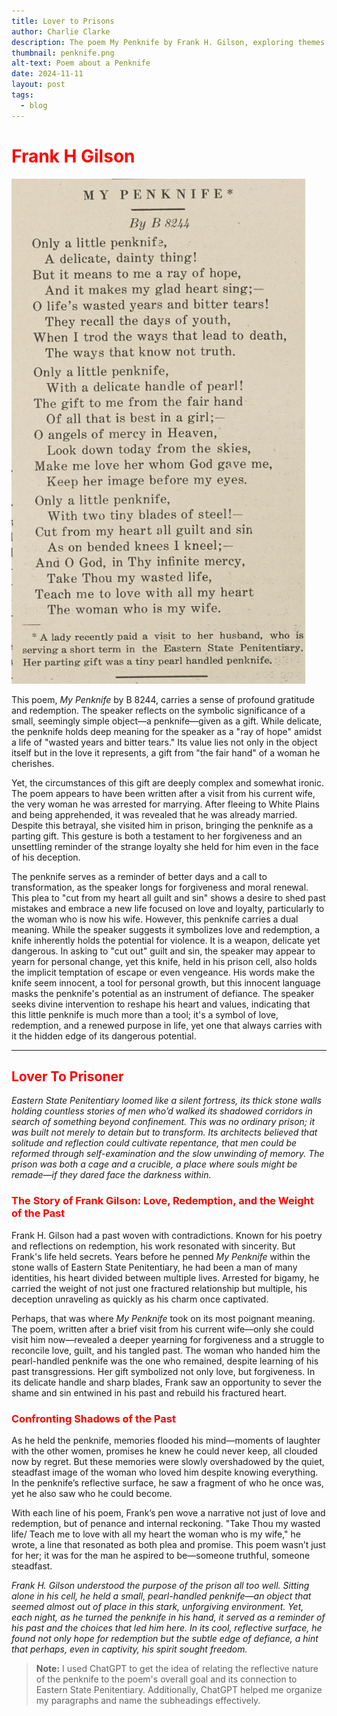 ```yaml
---
title: Lover to Prisons
author: Charlie Clarke
description: The poem My Penknife by Frank H. Gilson, exploring themes of redemption, love, and the complex symbolism of a penknife gifted to an imprisoned man by his wife despite his criminal past.
thumbnail: penknife.png
alt-text: Poem about a Penknife
date: 2024-11-11
layout: post
tags:
  - blog
---
```


# <span style="color: red;">Frank H Gilson</span>

![Image](/assets/img/image1.png)

This poem, *My Penknife* by B 8244, carries a sense of profound gratitude and redemption. The speaker reflects on the symbolic significance of a small, seemingly simple object—a penknife—given as a gift. While delicate, the penknife holds deep meaning for the speaker as a "ray of hope" amidst a life of "wasted years and bitter tears." Its value lies not only in the object itself but in the love it represents, a gift from "the fair hand" of a woman he cherishes.

Yet, the circumstances of this gift are deeply complex and somewhat ironic. The poem appears to have been written after a visit from his current wife, the very woman he was arrested for marrying. After fleeing to White Plains and being apprehended, it was revealed that he was already married. Despite this betrayal, she visited him in prison, bringing the penknife as a parting gift. This gesture is both a testament to her forgiveness and an unsettling reminder of the strange loyalty she held for him even in the face of his deception.

The penknife serves as a reminder of better days and a call to transformation, as the speaker longs for forgiveness and moral renewal. This plea to "cut from my heart all guilt and sin" shows a desire to shed past mistakes and embrace a new life focused on love and loyalty, particularly to the woman who is now his wife. However, this penknife carries a dual meaning. While the speaker suggests it symbolizes love and redemption, a knife inherently holds the potential for violence. It is a weapon, delicate yet dangerous. In asking to "cut out" guilt and sin, the speaker may appear to yearn for personal change, yet this knife, held in his prison cell, also holds the implicit temptation of escape or even vengeance. His words make the knife seem innocent, a tool for personal growth, but this innocent language masks the penknife's potential as an instrument of defiance. The speaker seeks divine intervention to reshape his heart and values, indicating that this little penknife is much more than a tool; it's a symbol of love, redemption, and a renewed purpose in life, yet one that always carries with it the hidden edge of its dangerous potential.

---

## <span style="color: red;">Lover To Prisoner</span>

*Eastern State Penitentiary loomed like a silent fortress, its thick stone walls holding countless stories of men who’d walked its shadowed corridors in search of something beyond confinement. This was no ordinary prison; it was built not merely to detain but to transform. Its architects believed that solitude and reflection could cultivate repentance, that men could be reformed through self-examination and the slow unwinding of memory. The prison was both a cage and a crucible, a place where souls might be remade—if they dared face the darkness within.*

### <span style="color: red;">The Story of Frank Gilson: Love, Redemption, and the Weight of the Past</span>

Frank H. Gilson had a past woven with contradictions. Known for his poetry and reflections on redemption, his work resonated with sincerity. But Frank's life held secrets. Years before he penned *My Penknife* within the stone walls of Eastern State Penitentiary, he had been a man of many identities, his heart divided between multiple lives. Arrested for bigamy, he carried the weight of not just one fractured relationship but multiple, his deception unraveling as quickly as his charm once captivated.

Perhaps, that was where *My Penknife* took on its most poignant meaning. The poem, written after a brief visit from his current wife—only she could visit him now—revealed a deeper yearning for forgiveness and a struggle to reconcile love, guilt, and his tangled past. The woman who handed him the pearl-handled penknife was the one who remained, despite learning of his past transgressions. Her gift symbolized not only love, but forgiveness. In its delicate handle and sharp blades, Frank saw an opportunity to sever the shame and sin entwined in his past and rebuild his fractured heart.

### <span style="color: red;">Confronting Shadows of the Past</span>

As he held the penknife, memories flooded his mind—moments of laughter with the other women, promises he knew he could never keep, all clouded now by regret. But these memories were slowly overshadowed by the quiet, steadfast image of the woman who loved him despite knowing everything. In the penknife’s reflective surface, he saw a fragment of who he once was, yet he also saw who he could become.

With each line of his poem, Frank’s pen wove a narrative not just of love and redemption, but of penance and internal reckoning. "Take Thou my wasted life/ Teach me to love with all my heart the woman who is my wife," he wrote, a line that resonated as both plea and promise. This poem wasn’t just for her; it was for the man he aspired to be—someone truthful, someone steadfast.

*Frank H. Gilson understood the purpose of the prison all too well. Sitting alone in his cell, he held a small, pearl-handled penknife—an object that seemed almost out of place in this stark, unforgiving environment. Yet, each night, as he turned the penknife in his hand, it served as a reminder of his past and the choices that led him here. In its cool, reflective surface, he found not only hope for redemption but the subtle edge of defiance, a hint that perhaps, even in captivity, his spirit sought freedom.*

> **Note:** I used ChatGPT to get the idea of relating the reflective nature of the penknife to the poem's overall goal and its connection to Eastern State Penitentiary. Additionally, ChatGPT helped me organize my paragraphs and name the subheadings effectively.
